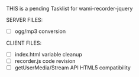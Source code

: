 THIS is a pending Tasklist for wami-recorder-jquery

SERVER FILES:
- [ ] ogg/mp3 conversion

CLIENT FILES:
- [ ] index.html variable cleanup
- [ ] recorder.js code revision
- [ ] getUserMedia/Stream API HTML5 compatibility